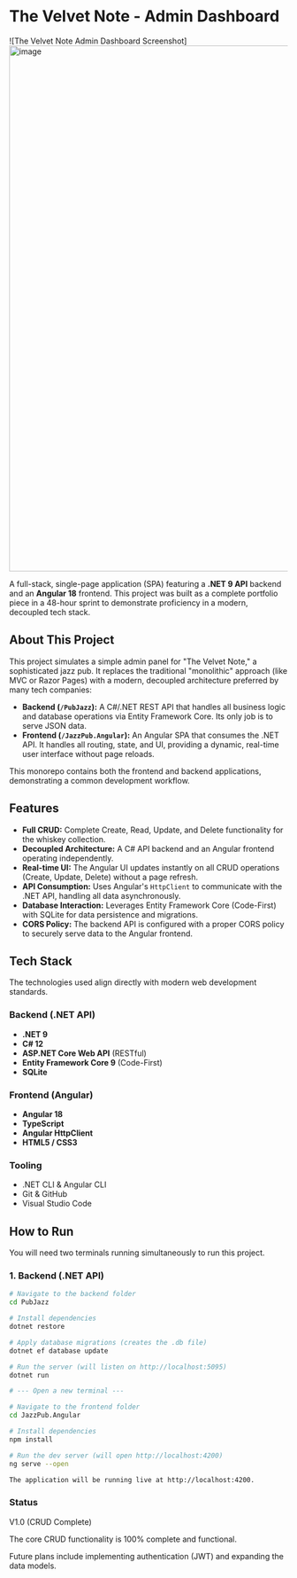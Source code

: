 # The Velvet Note - Admin Dashboard

![The Velvet Note Admin Dashboard Screenshot]  <img width="1873" height="949" alt="image" src="https://github.com/user-attachments/assets/60ef9454-3fca-41b4-815f-5b1f5ae57743" />



A full-stack, single-page application (SPA) featuring a **.NET 9 API** backend and an **Angular 18** frontend. This project was built as a complete portfolio piece in a 48-hour sprint to demonstrate proficiency in a modern, decoupled tech stack.

##  About This Project

This project simulates a simple admin panel for "The Velvet Note," a sophisticated jazz pub. It replaces the traditional "monolithic" approach (like MVC or Razor Pages) with a modern, decoupled architecture preferred by many tech companies:

* **Backend (`/PubJazz`):** A C#/.NET REST API that handles all business logic and database operations via Entity Framework Core. Its only job is to serve JSON data.
* **Frontend (`/JazzPub.Angular`):** An Angular SPA that consumes the .NET API. It handles all routing, state, and UI, providing a dynamic, real-time user interface without page reloads.

This monorepo contains both the frontend and backend applications, demonstrating a common development workflow.

##  Features

* **Full CRUD:** Complete Create, Read, Update, and Delete functionality for the whiskey collection.
* **Decoupled Architecture:** A C# API backend and an Angular frontend operating independently.
* **Real-time UI:** The Angular UI updates instantly on all CRUD operations (Create, Update, Delete) without a page refresh.
* **API Consumption:** Uses Angular's `HttpClient` to communicate with the .NET API, handling all data asynchronously.
* **Database Interaction:** Leverages Entity Framework Core (Code-First) with SQLite for data persistence and migrations.
* **CORS Policy:** The backend API is configured with a proper CORS policy to securely serve data to the Angular frontend.

##  Tech Stack

The technologies used align directly with modern web development standards.

### Backend (.NET API)
* **.NET 9**
* **C# 12**
* **ASP.NET Core Web API** (RESTful)
* **Entity Framework Core 9** (Code-First)
* **SQLite**

### Frontend (Angular)
* **Angular 18**
* **TypeScript**
* **Angular HttpClient**
* **HTML5 / CSS3**

### Tooling
* .NET CLI & Angular CLI
* Git & GitHub
* Visual Studio Code

##  How to Run

You will need two terminals running simultaneously to run this project.

### 1. Backend (.NET API)
```bash
# Navigate to the backend folder
cd PubJazz

# Install dependencies
dotnet restore

# Apply database migrations (creates the .db file)
dotnet ef database update

# Run the server (will listen on http://localhost:5095)
dotnet run

# --- Open a new terminal ---

# Navigate to the frontend folder
cd JazzPub.Angular

# Install dependencies
npm install

# Run the dev server (will open http://localhost:4200)
ng serve --open

The application will be running live at http://localhost:4200.

```
### Status
V1.0 (CRUD Complete)

The core CRUD functionality is 100% complete and functional.

Future plans include implementing authentication (JWT) and expanding the data models.

